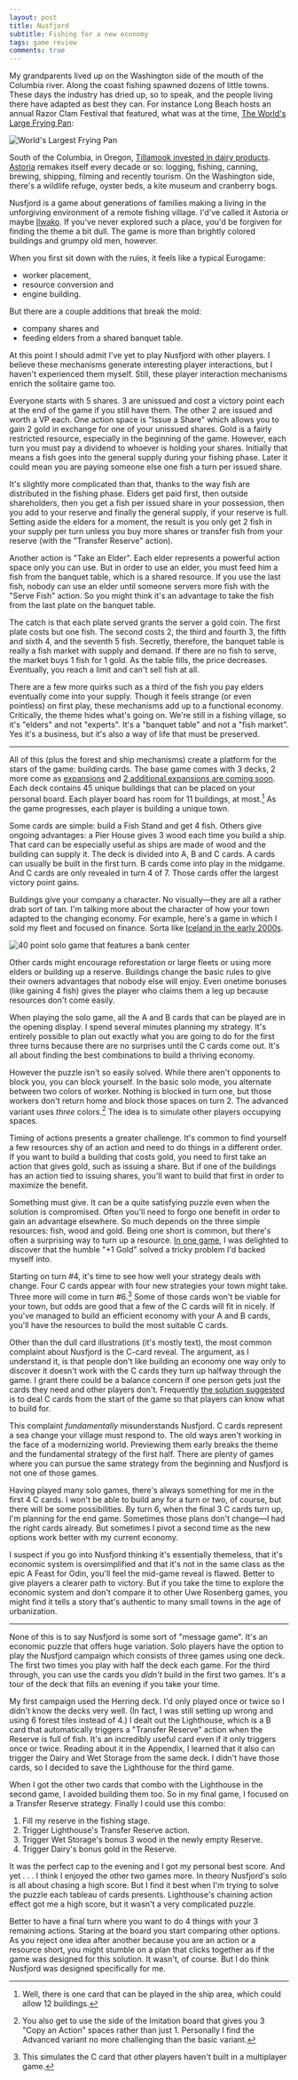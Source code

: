 ```yaml
---
layout: post
title: Nusfjord
subtitle: Fishing for a new economy
tags: game review
comments: true
---
```


My grandparents lived up on the Washington side of the mouth of the
Columbia river. Along the coast fishing spawned dozens of little
towns. These days the industry has dried up, so to speak, and the
people living there have adapted as best they can. For instance Long
Beach hosts an annual Razor Clam Festival that featured, what was at
the time, [The World's Large Frying
Pan](https://www.visitlongbeachpeninsula.com/giant-frying-pan/):

![World's Largest Frying Pan](/images/giant_pan.jpg)

South of the Columbia, in Oregon, [Tillamook invested in dairy
products](https://www.tillamook.com/).
[Astoria](https://en.wikipedia.org/wiki/Astoria,_Oregon) remakes
itself every decade or so: logging, fishing, canning, brewing,
shipping, filming and recently tourism. On the Washington side,
there's a wildlife refuge, oyster beds, a kite museum and cranberry
bogs.

Nusfjord is a game about generations of families making a living in
the unforgiving environment of a remote fishing village. I'd've called
it Astoria or maybe [Ilwako](https://ilwaco-wa.gov/about-us/). If
you've never explored such a place, you'd be forgiven for finding the
theme a bit dull. The game is more than brightly colored buildings and
grumpy old men, however.

When you first sit down with the rules, it feels like a typical Eurogame:

* worker placement,
* resource conversion and
* engine building.


But there are a couple additions that break the mold:
* company shares and
* feeding elders from a shared banquet table.

At this point I should admit I've yet to play Nusfjord with other
players. I believe these mechanisms generate interesting player
interactions, but I haven't experienced them myself. Still, these
player interaction mechanisms enrich the solitaire game too. 

Everyone starts with 5 shares. 3 are unissued and cost a victory point
each at the end of the game if you still have them. The other 2 are
issued and worth a VP each. One action space is "Issue a Share" which
allows you to gain 2 gold in exchange for one of your unissued
shares. Gold is a fairly restricted resource, especially in the
beginning of the game. However, each turn you must pay a dividend to
whoever is holding your shares. Initially that means a fish goes into
the general supply during your fishing phase. Later it could mean you
are paying someone else one fish a turn per issued share.

It's slightly more complicated than that, thanks to the way fish are
distributed in the fishing phase. Elders get paid first, then outside
shareholders, then you get a fish per issued share in your possession,
then you add to your reserve and finally the general supply, if your
reserve is full. Setting aside the elders for a moment, the result is
you only get 2 fish in your supply per turn unless you buy more shares
or transfer fish from your reserve (with the "Transfer Reserve"
action).

Another action is "Take an Elder". Each elder represents a powerful
action space only you can use. But in order to use an elder, you must
feed him a fish from the banquet table, which is a shared resource. If
you use the last fish, nobody can use an elder until someone servers
more fish with the "Serve Fish" action. So you might think it's an
advantage to take the fish from the last plate on the banquet table.

The catch is that each plate served grants the server a gold coin. The
first plate costs but one fish. The second costs 2, the third and
fourth 3, the fifth and sixth 4, and the seventh 5 fish. Secretly,
therefore, the banquet table is really a fish market with supply and
demand. If there are no fish to serve, the market buys 1 fish for 1
gold. As the table fills, the price decreases. Eventually, you reach a
limit and can't sell fish at all.

There are a few more quirks such as a third of the fish you pay elders
eventually come into your supply. Though it feels strange (or even
pointless) on first play, these mechanisms add up to a functional
economy. Critically, the theme hides what's going on. We're still in a
fishing village, so it's "elders" and not "experts". It's a "banquet
table" and not a "fish market". Yes it's a business, but it's also a
way of life that must be preserved.

---

All of this (plus the forest and ship mechanisms) create a platform
for the stars of the game: building cards. The base game comes with 3
decks, 2 more come as
[expansions](https://boardgamegeek.com/boardgame/234277/nusfjord/expansions)
and [2 additional expansions are coming
soon](https://boardgamegeek.com/thread/2993522/nusfjord-big-box-two-expansions-expansions-reprint). Each
deck contains 45 unique buildings that can be placed on your personal
board. Each player board has room for 11 buildings, at most.[^1] As
the game progresses, each player is building a unique town.

Some cards are simple: build a Fish Stand and get 4 fish. Others give
ongoing advantages: a Pier House gives 3 wood each time you build a
ship. That card can be especially useful as ships are made of wood and
the building can supply it. The deck is divided into A, B and C
cards. A cards can usually be built in the first turn. B cards come
into play in the midgame. And C cards are only revealed in turn 4
of 7. Those cards offer the largest victory point gains.

Buildings give your company a character. No visually&mdash;they are
all a rather drab sort of tan. I'm talking more about the character of
how your town adapted to the changing economy. For example, here's a
game in which I sold my fleet and focused on finance. Sorta like
[Iceland in the early
2000s](https://archive.vanityfair.com/article/2009/4/wall-street-on-the-tundra).

![40 point solo game that features a bank center](/images/nusfjord_bank.jpg)

Other cards might encourage reforestation or large fleets or using
more elders or building up a reserve. Buildings change the basic rules
to give their owners advantages that nobody else will enjoy. Even
onetime bonuses (like gaining 4 fish) gives the player who claims
them a leg up because resources don't come easily.

When playing the solo game, all the A and B cards that can be played
are in the opening display. I spend several minutes planning my
strategy. It's entirely possible to plan out exactly what you are
going to do for the first three turns because there are no surprises
until the C cards come out. It's all about finding the best
combinations to build a thriving economy.

However the puzzle isn't so easily solved. While there aren't
opponents to block you, you can block yourself. In the basic solo
mode, you alternate between two colors of worker. Nothing is blocked
in turn one, but those workers don't return home and block those
spaces on turn 2. The advanced variant uses _three_ colors.[^2] The
idea is to simulate other players occupying spaces.

Timing of actions presents a greater challenge. It's common to find
yourself a few resources shy of an action and need to do things in a
different order. If you want to build a building that costs gold, you
need to first take an action that gives gold, such as issuing a
share. But if one of the buildings has an action tied to issuing
shares, you'll want to build that first in order to maximize the
benefit.

Something must give. It can be a quite satisfying puzzle even when the
solution is compromised. Often you'll need to forgo one benefit in
order to gain an advantage elsewhere. So much depends on the three
simple resources: fish, wood and gold. Being one short is common, but
there's often a surprising way to turn up a resource. [In one
game](https://boardgamegeek.com/thread/2813085/taste-salmon-tide-me-over-possible-reprint),
I was delighted to discover that the humble "+1 Gold" solved a tricky
problem I'd backed myself into.

Starting on turn #4, it's time to see how well your strategy deals
with change. Four C cards appear with four new strategies your town
might take. Three more will come in turn #6.[^3] Some of those cards won't
be viable for your town, but odds are good that a few of the C cards
will fit in nicely. If you've managed to build an efficient economy
with your A and B cards, you'll have the resources to build the most
suitable C cards.

Other than the dull card illustrations (it's mostly text), the most
common complaint about Nusfjord is the C-card reveal. The argument, as
I understand it, is that people don't like building an economy one way
only to discover it doesn't work with the C cards they turn up halfway
through the game. I grant there could be a balance concern if one
person gets just the cards they need and other players
don't. Frequently [the solution
suggested](https://boardgamegeek.com/thread/2999824/request-official-variant-c-buildings-upcoming-big)
is to deal C cards from the start of the game so that players can know
what to build for.

This complaint _fundamentally_ misunderstands Nusfjord. C cards
represent a sea change your village must respond to. The old ways
aren't working in the face of a modernizing world. Previewing them
early breaks the theme and the fundamental strategy of the first
half. There are plenty of games where you can pursue the same strategy
from the beginning and Nusfjord is not one of those games.

Having played many solo games, there's always something for me in the
first 4 C cards. I won't be able to build any for a turn or two, of
course, but there will be some possibilities. By turn 6, when the
final 3 C cards turn up, I'm planning for the end game. Sometimes
those plans don't change&mdash;I had the right cards already. But
sometimes I pivot a second time as the new options work better with my
current economy.

I suspect if you go into Nusfjord thinking it's essentially themeless,
that it's economic system is oversimplified and that it's not in the
same class as the epic A Feast for Odin, you'll feel the mid-game
reveal is flawed. Better to give players a clearer path to
victory. But if you take the time to explore the economic system and
don't compare it to other Uwe Rosenberg games, you might find it tells
a story that's authentic to many small towns in the age of
urbanization. 

---

None of this is to say Nusfjord is some sort of "message game". It's
an economic puzzle that offers huge variation. Solo players have the
option to play the Nusfjord campaign which consists of three games
using one deck. The first two times you play with half the deck each
game. For the third through, you can use the cards you _didn't_ build
in the first two games. It's a tour of the deck that fills an evening
if you take your time. 

My first campaign used the Herring deck. I'd only played once or twice
so I didn't know the decks very well. (In fact, I was still setting up
wrong and using 6 forest tiles instead of 4.) I dealt out the
Lighthouse, which is a B card that automatically triggers a "Transfer
Reserve" action when the Reserve is full of fish. It's an incredibly
useful card even if it only triggers once or twice. Reading about it
in the Appendix, I learned that it also can trigger the Dairy and Wet
Storage from the same deck. I didn't have those cards, so I decided to
save the Lighthouse for the third game.

When I got the other two cards that combo with the Lighthouse in the
second game, I avoided building them too. So in my final game, I
focused on a Transfer Reserve strategy. Finally I could use this
combo:

1. Fill my reserve in the fishing stage.
2. Trigger Lighthouse's Transfer Reserve action.
3. Trigger Wet Storage's bonus 3 wood in the newly empty Reserve.
4. Trigger Dairy's bonus gold in the Reserve.

It was the perfect cap to the evening and I got my personal best
score. And yet . . . I think I enjoyed the other two games more. In
theory Nusfjord's solo is all about chasing a high score. But I find
it best when I'm trying to solve the puzzle each tableau of cards
presents. Lighthouse's chaining action effect got me a high score, but
it wasn't a very complicated puzzle. 

Better to have a final turn where you want to do 4 things with your 3
remaining actions. Staring at the board you start comparing other
options. As you reject one idea after another because you are an
action or a resource short, you might stumble on a plan that clicks
together as if the game was designed for this solution. It wasn't, of
course. But I do think Nusfjord was designed specifically for me.


[^1]: Well, there is one card that can be played in the ship area,
    which could allow 12 buildings.

[^2]: You also get to use the side of the Imitation board that gives
    you 3 "Copy an Action" spaces rather than just 1. Personally I
    find the Advanced variant no more challenging than the basic
    variant.

[^3]: This simulates the C card that other players haven't built in a
    multiplayer game.

<!--  LocalWords:  Nusfjord Nusfjord's
 -->
